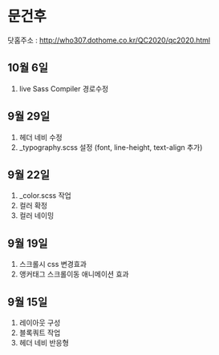 # 문건후
닷홈주소 : http://who307.dothome.co.kr/QC2020/qc2020.html

## 10월 6일
1. live Sass Compiler 경로수정

## 9월 29일
1. 헤더 네비 수정
2. _typography.scss 설정 (font, line-height, text-align 추가)

## 9월 22일
1. _color.scss 작업
2. 컬러 확정
3. 컬러 네이밍

## 9월 19일
1. 스크롤시 css 변경효과
2. 앵커태그 스크롤이동 애니메이션 효과

## 9월 15일
1. 레이아웃 구성
2. 블록쿼트 작업
3. 헤더 네비 반응형

